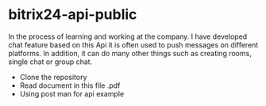 # bitrix24-api-public
In the process of learning and working at the company. I have developed chat feature based on this Api it is often used to push messages on different platforms. In addition, it can do many other things such as creating rooms, single chat or group chat.
+ Clone the repository
+ Read document in this file .pdf
+ Using post man for api example
